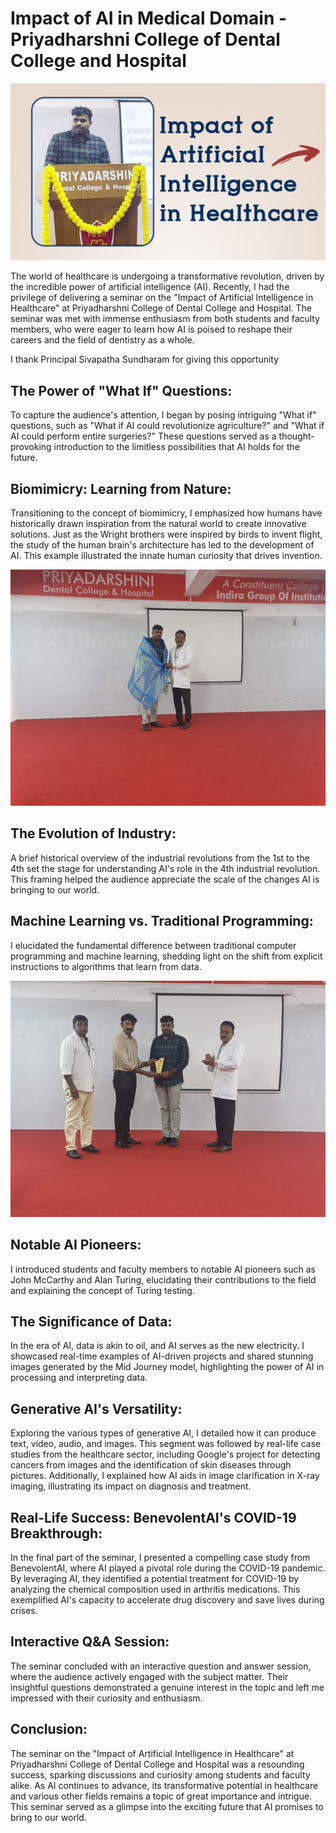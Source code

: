 # Impact of AI in Medical Domain - Priyadharshni College of Dental College and Hospital

![thumb1Artboard 1.jpg](assets/images/thumb1Artboard.jpg)

The world of healthcare is undergoing a transformative revolution, driven by the incredible power of artificial intelligence (AI). Recently, I had the privilege of delivering a seminar on the "Impact of Artificial Intelligence in Healthcare" at Priyadharshni College of Dental College and Hospital. The seminar was met with immense enthusiasm from both students and faculty members, who were eager to learn how AI is poised to reshape their careers and the field of dentistry as a whole.

I thank Principal Sivapatha Sundharam for giving this opportunity

## The Power of "What If" Questions:

To capture the audience's attention, I began by posing intriguing "What if" questions, such as "What if AI could revolutionize agriculture?" and "What if AI could perform entire surgeries?" These questions served as a thought-provoking introduction to the limitless possibilities that AI holds for the future.

## Biomimicry: Learning from Nature:

Transitioning to the concept of biomimicry, I emphasized how humans have historically drawn inspiration from the natural world to create innovative solutions. Just as the Wright brothers were inspired by birds to invent flight, the study of the human brain's architecture has led to the development of AI. This example illustrated the innate human curiosity that drives invention.

![1690476069731.jpeg](assets/images/1690476069731.jpeg)

## The Evolution of Industry:

A brief historical overview of the industrial revolutions from the 1st to the 4th set the stage for understanding AI's role in the 4th industrial revolution. This framing helped the audience appreciate the scale of the changes AI is bringing to our world.

## Machine Learning vs. Traditional Programming:

I elucidated the fundamental difference between traditional computer programming and machine learning, shedding light on the shift from explicit instructions to algorithms that learn from data.

![1690476069648.jpg](assets/images/1690476069648.jpg)

## Notable AI Pioneers:

I introduced students and faculty members to notable AI pioneers such as John McCarthy and Alan Turing, elucidating their contributions to the field and explaining the concept of Turing testing.

## The Significance of Data:

In the era of AI, data is akin to oil, and AI serves as the new electricity. I showcased real-time examples of AI-driven projects and shared stunning images generated by the Mid Journey model, highlighting the power of AI in processing and interpreting data.

## Generative AI's Versatility:

Exploring the various types of generative AI, I detailed how it can produce text, video, audio, and images. This segment was followed by real-life case studies from the healthcare sector, including Google's project for detecting cancers from images and the identification of skin diseases through pictures. Additionally, I explained how AI aids in image clarification in X-ray imaging, illustrating its impact on diagnosis and treatment.

## Real-Life Success: BenevolentAI's COVID-19 Breakthrough:

In the final part of the seminar, I presented a compelling case study from BenevolentAI, where AI played a pivotal role during the COVID-19 pandemic. By leveraging AI, they identified a potential treatment for COVID-19 by analyzing the chemical composition used in arthritis medications. This exemplified AI's capacity to accelerate drug discovery and save lives during crises.

## Interactive Q&A Session:

The seminar concluded with an interactive question and answer session, where the audience actively engaged with the subject matter. Their insightful questions demonstrated a genuine interest in the topic and left me impressed with their curiosity and enthusiasm.

## Conclusion:

The seminar on the "Impact of Artificial Intelligence in Healthcare" at Priyadharshni College of Dental College and Hospital was a resounding success, sparking discussions and curiosity among students and faculty alike. As AI continues to advance, its transformative potential in healthcare and various other fields remains a topic of great importance and intrigue. This seminar served as a glimpse into the exciting future that AI promises to bring to our world.